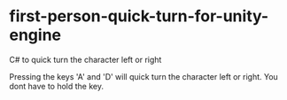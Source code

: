 # first-person-quick-turn-for-unity-engine
C# to quick turn the character left or right

Pressing the keys 'A' and 'D' will quick turn the character left or right. You dont have to hold the key.
